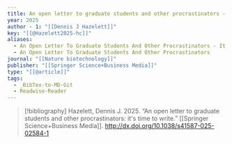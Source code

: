 ```yaml
---
title: An open letter to graduate students and other procrastinators -  it's time to write
year: 2025
author - 1: "[[Dennis J Hazelett]]"
key: "[[@Hazelett2025-hc]]"
aliases:
  - An Open Letter To Graduate Students And Other Procrastinators - It's Time To Write
  - An Open Letter To Graduate Students And Other Procrastinators
journal: "[[Nature biotechnology]]"
publisher: "[[Springer Science+Business Media]]"
type: "[[@article]]"
tags:
  - _BibTex-to-MD-Git
  - Readwise-Reader
---
```


> [!bibliography]
> Hazelett, Dennis J. 2025. “An open letter to graduate students and other procrastinators: it's time to write.” [[Springer Science+Business Media]]. http://dx.doi.org/10.1038/s41587-025-02584-1